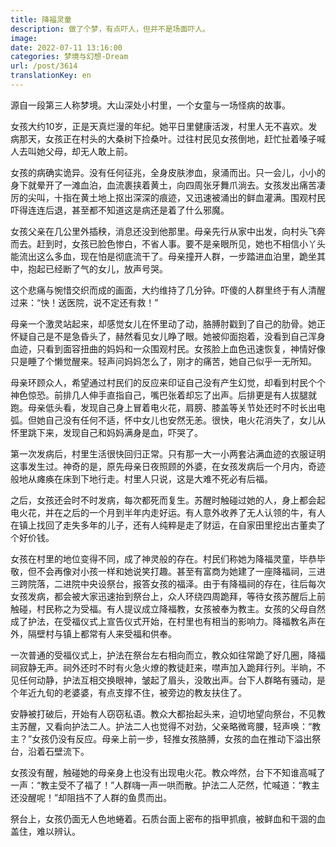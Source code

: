 ```yaml
---
title: 降福灵童
description: 做了个梦，有点吓人，但并不是场面吓人。
image: 
date: 2022-07-11 13:16:00
categories: 梦境与幻想-Dream
url: /post/3614
translationKey: en
---
```


源自一段第三人称梦境。大山深处小村里，一个女童与一场怪病的故事。

女孩大约10岁，正是天真烂漫的年纪。她平日里健康活泼，村里人无不喜欢。发病那天，女孩正在村头的大桑树下捡桑叶。过往村民见女孩倒地，赶忙扯着嗓子喊人去叫她父母，却无人敢上前。

女孩的病确实诡异。没有任何征兆，全身皮肤渗血，泉涌而出。只一会儿，小小的身下就晕开了一滩血泊，血流裹挟着黄土，向四周张牙舞爪淌去。女孩发出痛苦凄厉的尖叫，十指在黄土地上抠出深深的痕迹，又迅速被涌出的鲜血灌满。围观村民吓得连连后退，甚至都不知道这是病还是着了什么邪魔。

女孩父亲在几公里外插秧，消息还没到他那里。母亲先行从家中出发，向村头飞奔而去。赶到时，女孩已脸色惨白，不省人事。要不是亲眼所见，她也不相信小丫头能流出这么多血，现在怕是彻底流干了。母亲撞开人群，一步踏进血泊里，跪坐其中，抱起已经断了气的女儿，放声号哭。

这个悲痛与惋惜交织而成的画面，大约维持了几分钟。吓傻的人群里终于有人清醒过来：“快！送医院，说不定还有救！”

母亲一个激灵站起来，却感觉女儿在怀里动了动，胳膊肘戳到了自己的肋骨。她正怀疑自己是不是急昏头了，赫然看见女儿睁了眼。她被仰面抱着，没看到自己浑身血迹，只看到面容扭曲的妈妈和一众围观村民。女孩脸上血色迅速恢复，神情好像只是睡了个懒觉醒来。轻声问妈妈怎么了，刚才的痛苦，她自己似乎一无所知。

母亲环顾众人，希望通过村民们的反应来印证自己没有产生幻觉，却看到村民个个神色惊恐。前排几人伸手直指自己，嘴巴张着却忘了出声。后排更是有人拔腿就跑。母亲低头看，发现自己身上冒着电火花，肩膀、膝盖等关节处还时不时长出电弧。但她自己没有任何不适，怀中女儿也安然无恙。很快，电火花消失了，女儿从怀里跳下来，发现自己和妈妈满身是血，吓哭了。

第一次发病后，村里生活很快回归正常。只有那一大一小两套沾满血迹的衣服证明这事发生过。神奇的是，原先母亲日夜照顾的外婆，在女孩发病后一个月内，奇迹般地从瘫痪在床到下地行走。村里人只说，这是大难不死必有后福。

之后，女孩还会时不时发病，每次都死而复生。苏醒时触碰过她的人，身上都会起电火花，并在之后的一个月到半年内走好运。有人意外收养了无人认领的牛，有人在镇上找回了走失多年的儿子，还有人纯粹是走了财运，在自家田里挖出古董卖了个好价钱。

女孩在村里的地位变得不同，成了神灵般的存在。村民们称她为降福灵童，毕恭毕敬，但不会再像对小孩一样和她说笑打趣。甚至有富商为她建了一座降福祠，三进三跨院落，二进院中央设祭台，报答女孩的福泽。由于有降福祠的存在，往后每次女孩发病，都会被大家迅速抬到祭台上，众人环绕四周跪拜，等待女孩苏醒后上前触碰，村民称之为受福。有人提议成立降福教，女孩被奉为教主。女孩的父母自然成了护法，在受福仪式上宣告仪式开始，在村里也有相当的影响力。降福教名声在外，隔壁村与镇上都常有人来受福和供奉。

一次普通的受福仪式上，护法在祭台左右相向而立，教众如往常跪了好几圈，降福祠寂静无声。祠外还时不时有火急火燎的教徒赶来，噤声加入跪拜行列。半晌，不见任何动静，护法互相交换眼神，皱起了眉头，没敢出声。台下人群略有骚动，是个年近九旬的老婆婆，有点支撑不住，被旁边的教友扶住了。

安静被打破后，开始有人窃窃私语。教众大都抬起头来，迫切地望向祭台，不见教主苏醒，又看向护法二人。护法二人也觉得不对劲，父亲略微弯腰，轻声唤：“教主？”女孩仍没有反应。母亲上前一步，轻推女孩胳膊，女孩的血在推动下溢出祭台，沿着石壁流下。

女孩没有醒，触碰她的母亲身上也没有出现电火花。教众哗然，台下不知谁高喊了一声：“教主受不了福了！”人群嗨一声一哄而散。护法二人茫然，忙喊道：“教主还没醒呢！”却阻挡不了人群的鱼贯而出。

祭台上，女孩仍面无人色地蜷着。石质台面上密布的指甲抓痕，被鲜血和干涸的血盖住，难以辨认。

